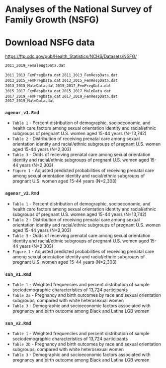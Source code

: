 # Analyses of the National Survey of Family Growth (NSFG)

# Download NSFG data
https://ftp.cdc.gov/pub/Health_Statistics/NCHS/Datasets/NSFG/

`2011_2019_FemaleWgtData.dat`

`2011_2013_FemPregData.dat`
`2011_2013_FemRespData.dat`
`2013_2015_FemPregData.dat`
`2013_2015_FemRespData.dat`
`2013_2015_MaleData.dat`
`2015_2017_FemPregData.dat`
`2015_2017_FemRespData.dat`
`2015_2017_MaleData.dat`
`2017_2019_FemPregData.dat`
`2017_2019_FemRespData.dat`
`2017_2019_MaleData.dat`

### `agenor_v1.Rmd`
- `Table 1` - Percent distribution of demographic, socioeconomic, and health care factors among sexual orientation identity and racial/ethnic subgroups of pregnant U.S. women aged 15-44 years (N=13,742)
- `Table 2` - Distribution of receiving prenatal care among sexual orientation identity and racial/ethnic subgroups of pregnant U.S. women aged 15-44 years (N=2,303)
- `Table 3` - Odds of receiving prenatal care among sexual orientation identity and racial/ethnic subgroups of pregnant U.S. women aged 15-44 years (N=2,303)
- `Figure 1` - Adjusted predicted probabilities of receiving prenatal care among sexual orientation identity and racial/ethnic subgroups of pregnant U.S. women aged 15-44 years (N=2,303)

### `agenor_v2.Rmd`
- `Table 1` - Percent distribution of demographic, socioeconomic, and health care factors among sexual orientation identity and racial/ethnic subgroups of pregnant U.S. women aged 15-44 years (N=13,742)
- `Table 2` - Distribution of receiving prenatal care among sexual orientation identity and racial/ethnic subgroups of pregnant U.S. women aged 15-44 years (N=2,303)
- `Table 3` - Odds of receiving prenatal care among sexual orientation identity and racial/ethnic subgroups of pregnant U.S. women aged 15-44 years (N=2,303)
- `Figure 1` - Adjusted predicted probabilities of receiving prenatal care among sexual orientation identity and racial/ethnic subgroups of pregnant U.S. women aged 15-44 years (N=2,303)

### `sun_v1.Rmd`
- `Table 1` - Weighted frequencies and percent distribution of sample sociodemographic characteristics of 13,724 participants
- `Table 2a` - Pregnancy and birth outcomes by race and sexual orientation subgroups, compared with white heterosexual women
- `Table 3` - Demographic and socioeconomic factors associated with pregnancy and birth outcome among Black and Latina LGB women

### `sun_v2.Rmd`
- `Table 1` - Weighted frequencies and percent distribution of sample sociodemographic characteristics of 13,724 participants
- `Table 2b` - Pregnancy and birth outcomes by race and sexual orientation subgroups, compared with white heterosexual women
- `Table 3` - Demographic and socioeconomic factors associated with pregnancy and birth outcome among Black and Latina LGB women
